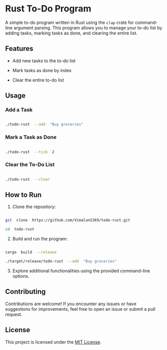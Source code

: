 # Rust To-Do Program

  

A simple to-do program written in Rust using the `clap` crate for command-line argument parsing. This program allows you to manage your to-do list by adding tasks, marking tasks as done, and clearing the entire list.

  

## Features

  

- Add new tasks to the to-do list

- Mark tasks as done by index

- Clear the entire to-do list

  

## Usage

  

### Add a Task

  

```bash

./todo-rust  --add  "Buy groceries"

```

  

### Mark a Task as Done

  

```bash

./todo-rust  --tick  2

```

  

### Clear the To-Do List

  

```bash

./todo-rust  --clear

```

  

## How to Run

  

1. Clone the repository:

  

```bash

git  clone  https://github.com/VimalanS369/todo-rust.git

cd  todo-rust

```

  

2. Build and run the program:

  

```bash

cargo  build  --release

./target/release/todo-rust  --add  "Buy groceries"

```

  

3. Explore additional functionalities using the provided command-line options.

  

## Contributing

  

Contributions are welcome! If you encounter any issues or have suggestions for improvements, feel free to open an issue or submit a pull request.

  

## License

  

This project is licensed under the [MIT License](LICENSE).